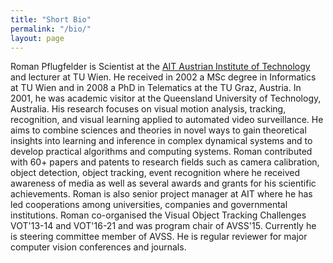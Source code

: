 ```yaml
---
title: "Short Bio"
permalink: "/bio/"
layout: page
---
```


Roman Pflugfelder is Scientist at the [AIT Austrian Institute of Technology](https://www.ait.ac.at) and lecturer at TU Wien. He received in 2002 a MSc degree in Informatics at TU Wien and in 2008 a PhD in Telematics at the TU Graz, Austria. In 2001, he was academic visitor at the Queensland University of Technology, Australia. His research focuses on visual motion analysis, tracking, recognition, and visual learning applied to automated video surveillance. He aims to combine sciences and theories in novel ways to gain theoretical insights into learning and inference in complex dynamical systems and to develop practical algorithms and computing systems. Roman contributed with 60+ papers and patents to research fields such as camera calibration, object detection, object tracking, event recognition where he received awareness of media as well as several awards and grants for his scientific achievements. Roman is also senior project manager at AIT where he has led cooperations among universities, companies and governmental institutions. Roman co-organised the Visual Object Tracking Challenges VOT'13-14 and VOT'16-21 and was program chair of AVSS'15. Currently he is steering committee member of AVSS. He is regular reviewer for major computer vision conferences and journals.
